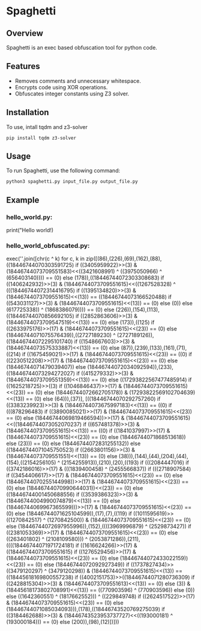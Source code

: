 # Spaghetti

## Overview
Spaghetti is an exec based obfuscation tool for python code.

## Features
- Removes comments and unnecessary whitespace.
- Encrypts code using XOR operations.
- Obfuscates integer constants using Z3 solver.

## Installation
To use, intall tqdm and z3-solver

`pip install tqdm z3-solver`

## Usage
To run Spaghetti, use the following command:

`python3 spaghetti.py input_file.py output_file.py`

## Example

### hello_world.py:

print("Hello world!)

### hello_world_obfuscated.py:

exec(''.join([chr(c ^ k) for c, k in zip([(86),(226),(69),(162),(88),((18446744070303591725) if ((3405959922)>>(3) & (18446744073709551583)<<((3421608991) ^ ((3975050966) ^ (656403140)))) == (0) else (178)),((18446744072303308683) if ((1406242932)>>(3) & (18446744073709551615)<<((1267528328) ^ (((18446744072314416795) if ((1395134820)>>(3) & (18446744073709551615)<<(13)) == ((18446744073166520488) if ((543031127)>>(3) & (18446744073709551615)<<(13)) == (0) else (0)) else (617725338)) ^ (1868386079)))) == (0) else (226)),(154),(113),((18446744070856692105) if ((2852863606)>>(3) & (18446744073709547519)<<(13)) == (0) else (173)),((125) if ((2633975176)>>(17) & (18446744073709551615)<<(23)) == (0) else (18446744071075576439)),((2727189230) ^ (2727189126)),((18446744072295101740) if ((1548667603)>>(3) & (18446744073575333887)<<(13)) == (0) else (87)),(239),(133),(161),(71),((214) if ((1675459021)>>(17) & (18446744073709551615)<<(23)) == ((0) if ((2230512208)>>(17) & (18446744073709551615)<<(23)) == (0) else (18446744071479039407)) else (18446744072034092594)),(233),((18446744073294272027) if ((415279332)>>(3) & (18446744073709551359)<<(13)) == (0) else ((17293822567477485914) if ((1625218725)>>((3) if ((1046846437)>>(17) & (18446744073709551615)<<(23)) == (0) else (18446744072662705178)) & (17293822569102704639)<<(13)) == (0) else (64))),(37)], [((18446744070292757260) if ((3383239923)>>(3) & (18446744073675997183)<<(13)) == ((0) if (((878296483) if ((3890085021)>>(17) & (18446744073709551615)<<(23)) == (0) else (18446744069819466594))>>(17) & (18446744073709551615)<<((18446744073052070237) if ((657481378)>>(3) & (18446744073709551615)<<(13)) == ((0) if ((1841037997)>>(17) & (18446744073709551615)<<(23)) == (0) else (18446744071868513618)) else (23))) == (0) else (18446744072831255132)) else ((18446744071045750523) if ((2663801156)>>(3) & (18446744073709551551)<<(13)) == (0) else (38))),(144),(44),(204),(44),(154),((2154256105) ^ (2154255913)),(210),(20),((193) if (((2084447016) if ((3742186016)>>(17) & (((1839400458) ^ (2455566837)) if (((2718907584) if ((3454406617)>>(17) & (18446744073709551615)<<(23)) == (0) else (18446744070255144998))>>(17) & (18446744073709551615)<<(23)) == (0) else (18446744070990644031))<<(23)) == (0) else ((18446744001450688556) if ((3539386323)>>(3) & (18446744004990074879)<<(13)) == (0) else (18446744069967365599)))>>(17) & (18446744073709551615)<<(23)) == (0) else (18446744071625104599)),(17),(7),((119) if ((1011595619)>>((1270842517) ^ (1270842500)) & (18446744073709551615)<<(23)) == (0) else (18446744072697955996)),(152),((((3969996879) ^ (2529873427)) if ((2381053369)>>(17) & (18446744073709551615)<<(23)) == (0) else ((263401802) ^ (2108109580))) ^ (2053871286)),(211),((((18446744071971724181) if ((1616624266)>>(17) & ((18446744073709551615) if ((1276529456)>>(17) & (18446744073709551615)<<(23)) == (0) else (18446744072433022159))<<(23)) == (0) else (18446744072092927349)) if ((1737827434)>>((3479120297) ^ (3479120298)) & (18446744073709551615)<<(13)) == ((18445618169800557238) if ((4002151753)>>((18446744071280736309) if ((2428815304)>>(3) & (18446744073709551613)<<(13)) == (0) else (3)) & (18445618173802708991)<<(13)) == ((770903596) ^ (770903596)) else (0)) else ((1642360551) ^ (1817662552))) ^ ((229849748) if ((2624517522)>>(17) & (18446744073709551615)<<(23)) == (0) else (18446744071085034093))),(178),((18446743520769275039) if ((3184462688)>>(3) & (18446743523953737727)<<((193000181) ^ (193000184))) == (0) else (200)),(98),(12)])]))
